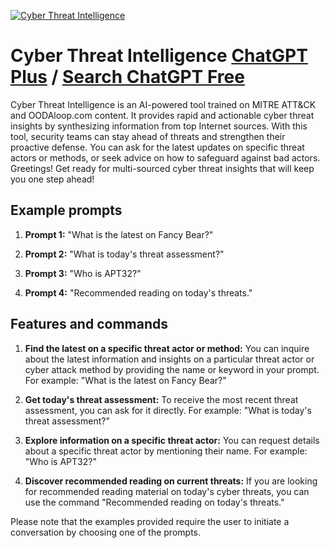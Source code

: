 
[![Cyber Threat Intelligence](https://files.oaiusercontent.com/file-yaIf0eZEmjAFAzmdtA3b9Nrr?se=2123-10-18T10%3A53%3A45Z&sp=r&sv=2021-08-06&sr=b&rscc=max-age%3D31536000%2C%20immutable&rscd=attachment%3B%20filename%3Da1eea559-17be-4231-94a5-cd78bcf7be71.png&sig=p5rN/uC6wX0yvsqt3SgF1yHLKjRCn8P/R5ZFxkTvSp4%3D)](https://chat.openai.com/g/g-LLgFl7GtW-cyber-threat-intelligence)

# Cyber Threat Intelligence [ChatGPT Plus](https://chat.openai.com/g/g-LLgFl7GtW-cyber-threat-intelligence) / [Search ChatGPT Free](https://gptcall.net/index.html#/?search=Cyber%20Threat%20Intelligence)

Cyber Threat Intelligence is an AI-powered tool trained on MITRE ATT&CK and OODAloop.com content. It provides rapid and actionable cyber threat insights by synthesizing information from top Internet sources. With this tool, security teams can stay ahead of threats and strengthen their proactive defense. You can ask for the latest updates on specific threat actors or methods, or seek advice on how to safeguard against bad actors. Greetings! Get ready for multi-sourced cyber threat insights that will keep you one step ahead!

## Example prompts

1. **Prompt 1:** "What is the latest on Fancy Bear?"

2. **Prompt 2:** "What is today's threat assessment?"

3. **Prompt 3:** "Who is APT32?"

4. **Prompt 4:** "Recommended reading on today's threats."

## Features and commands

1. **Find the latest on a specific threat actor or method:** You can inquire about the latest information and insights on a particular threat actor or cyber attack method by providing the name or keyword in your prompt. For example: "What is the latest on Fancy Bear?"

2. **Get today's threat assessment:** To receive the most recent threat assessment, you can ask for it directly. For example: "What is today's threat assessment?"

3. **Explore information on a specific threat actor:** You can request details about a specific threat actor by mentioning their name. For example: "Who is APT32?"

4. **Discover recommended reading on current threats:** If you are looking for recommended reading material on today's cyber threats, you can use the command "Recommended reading on today's threats."

Please note that the examples provided require the user to initiate a conversation by choosing one of the prompts.


